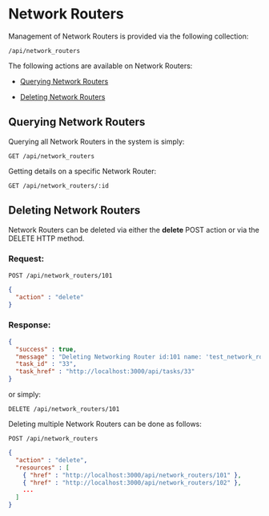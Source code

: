 # Network Routers

Management of Network Routers is provided via the following collection:

``` data
/api/network_routers
```

The following actions are available on Network Routers:

  - [Querying Network Routers](#querying-network-routers)

  - [Deleting Network Routers](#deleting-network-routers)

## Querying Network Routers

Querying all Network Routers in the system is simply:

    GET /api/network_routers

Getting details on a specific Network Router:

    GET /api/network_routers/:id

## Deleting Network Routers

Network Routers can be deleted via either the **delete** POST action or
via the DELETE HTTP method.

### Request:

    POST /api/network_routers/101

``` json
{
  "action" : "delete"
}
```

### Response:

``` json
{
  "success" : true,
  "message" : "Deleting Networking Router id:101 name: 'test_network_router'",
  "task_id" : "33",
  "task_href" : "http://localhost:3000/api/tasks/33"
}
```

or simply:

    DELETE /api/network_routers/101

Deleting multiple Network Routers can be done as follows:

    POST /api/network_routers

``` json
{
  "action" : "delete",
  "resources" : [
    { "href" : "http://localhost:3000/api/network_routers/101" },
    { "href" : "http://localhost:3000/api/network_routers/102" },
    ...
  ]
}
```

